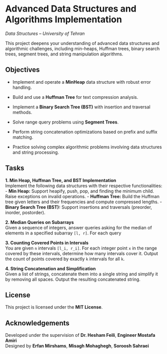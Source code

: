 ﻿# Advanced Data Structures and Algorithms Implementation

_Data Structures – University of Tehran_

This project deepens your understanding of advanced data structures and algorithmic challenges, including min-heaps, Huffman trees, binary search trees, segment trees, and string manipulation algorithms.

## Objectives

-   Implement and operate a **MinHeap** data structure with robust error handling.
    
-   Build and use a **Huffman Tree** for text compression analysis.
    
-   Implement a **Binary Search Tree (BST)** with insertion and traversal methods.
    
-   Solve range query problems using **Segment Trees**.
    
-   Perform string concatenation optimizations based on prefix and suffix matching.
    
-   Practice solving complex algorithmic problems involving data structures and string processing.

## Tasks

**1. Min Heap, Huffman Tree, and BST Implementation**   
    Implement the following data structures with their respective functionalities:
    -   **Min Heap:** Support heapify, push, pop, and finding the minimum child. Raise exceptions on invalid operations.
    -   **Huffman Tree:** Build the Huffman tree given letters and their frequencies and compute compressed lengths.
    -   **Binary Search Tree (BST):** Support insertions and traversals (preorder, inorder, postorder).
    

**2. Median Queries on Subarrays**   
    Given a sequence of integers, answer queries asking for the median of elements in a specified subarray `[l, r]`. For each query    

**3. Counting Covered Points in Intervals**    
    You are given `n` intervals `[l_i, r_i]`. For each integer point `x` in the range covered by these intervals, determine how many intervals cover it. Output the count of points covered by exactly `k` intervals for all `k`.

**4. String Concatenation and Simplification**   
    Given a list of strings, concatenate them into a single string and simplify it by removing all spaces. Output the resulting concatenated string.

    

## License

This project is licensed under the **MIT License**.

## Acknowledgements

Developed under the supervision of **Dr. Hesham Feili**, **Engineer Mostafa Amiri**  
Designed by **Erfan Mirshams**, **Misagh Mohaghegh**, **Soroosh Sahraei**  








